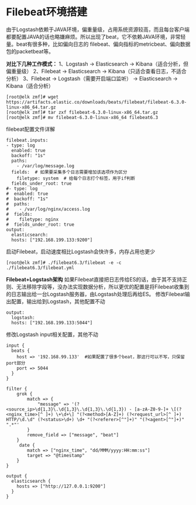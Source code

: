 # Filebeat环境搭建

​       由于Logstash依赖于JAVA环境，偏重量级，占用系统资源较高，而且每台客户端都要配置JAVA的话也略嫌麻烦。所以出现了beat，它不依赖JAVA环境，非常轻量。beat有很多种，比如偏向日志的 filebeat、偏向指标的metricbeat、偏向数据包的packetbeat等。

**对比下几种工作模式：**
1、Logstash -> Elasticsearch -> Kibana（适合分析，但偏重量级）
2、Filebeat -> Elasticsearch -> Kibana（只适合查看日志，不适合分析）
3、Filebeat -> Logstash（需要开启端口监听） -> Elasticsearch -> Kibana（适合分析）

```
[root@elk zmf]# wget https://artifacts.elastic.co/downloads/beats/filebeat/filebeat-6.3.0-linux-x86_64.tar.gz
[root@elk zmf]# tar zxf filebeat-6.3.0-linux-x86_64.tar.gz
[root@elk zmf]# mv filebeat-6.3.0-linux-x86_64 filebeat6.3
```

filebeat配置文件详解

```
filebeat.inputs:
- type: log
  enabled: true
  backoff: "1s"
  paths:
    - /var/log/message.log
  fields:  # 如果要采集多个日志需要增加该选项作为区分
    filetype: system  # 给每个日志打个标签，用于if判断
  fields_under_root: true
#- type: log
#  enabled: true
#  backoff: "1s"
#  paths:
#    - /var/log/nginx/access.log
#  fields:
#    filetype: nginx
#  fields_under_root: true
output:
  elasticsearch:
  hosts: ["192.168.199.133:9200"]
```

启动Filebeat，启动速度相比Logstash会快许多，内存占用也更少

```
[root@elk zmf]# ./filebeat6.3/filebeat -e -c ./filebeat6.3/filebeat.yml
```

**Filebeat+Logstash架构**
​       如果Filebeat直接把日志传给ES的话，由于其不支持正则、无法移除字段等，没办法实现数据分析，所以更优的配置是将Filebeat收集到的日志输出给一台Logstash服务器，由Logstash处理后再给ES。
修改Filebeat输出配置，输出给到Logstash，其他配置不动

```
output:
  logstash:
  hosts: ["192.168.199.133:5044"]
```

修改Logstash input相关配置，其他不动

```
input {
  beats {
    host => '192.168.99.133'  #如果配置了很多个beat，那这行可以不写，只保留port部分
    port => 5044
  }
}

filter {
    grok {
        match => {
            "message" => '(?<source_ip>\d{1,3}\.\d{1,3}\.\d{1,3}\.\d{1,3}) - [a-zA-Z0-9-]+ \[(?<nginx_time>[^ ]+) \+\d+\] "(?<method>[A-Z]+) (?<request_url>[^ ]+) HTTP/\d.\d" (?<status>\d+) \d+ "(?<referer>[^"]+)" "(?<agent>[^"]+)" ".*"'
        }   
        remove_field => ["message", "beat"]
    }   
     date {
        match => ["nginx_time", "dd/MMM/yyyy:HH:mm:ss"]
        target => "@timestamp"
    }
}

output {
  elasticsearch {
    hosts => ["http://127.0.0.1:9200"]
  }
}
```

